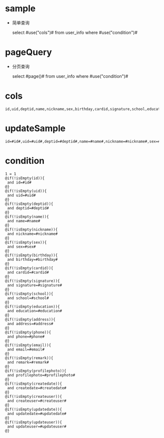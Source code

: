 sample
===
* 简单查询

	select #use("cols")# from user_info  where  #use("condition")#

pageQuery
===
* 分页查询

	select #page()# from user_info where #use("condition")#

cols
===
	id,uid,deptid,name,nickname,sex,birthday,cardid,signature,school,education,address,phone,email,remark,profilephoto,createdate,createuser,updatedate,updateuser

updateSample
===
	
	id=#id#,uid=#uid#,deptid=#deptid#,name=#name#,nickname=#nickname#,sex=#sex#,birthday=#birthday#,cardid=#cardid#,signature=#signature#,school=#school#,education=#education#,address=#address#,phone=#phone#,email=#email#,remark=#remark#,profilephoto=#profilephoto#,createdate=#createdate#,createuser=#createuser#,updatedate=#updatedate#,updateuser=#updateuser#

condition
===

	1 = 1  
	@if(!isEmpty(id)){
	 and id=#id#
	@}
	@if(!isEmpty(uid)){
	 and uid=#uid#
	@}
	@if(!isEmpty(deptid)){
	 and deptid=#deptid#
	@}
	@if(!isEmpty(name)){
	 and name=#name#
	@}
	@if(!isEmpty(nickname)){
	 and nickname=#nickname#
	@}
	@if(!isEmpty(sex)){
	 and sex=#sex#
	@}
	@if(!isEmpty(birthday)){
	 and birthday=#birthday#
	@}
	@if(!isEmpty(cardid)){
	 and cardid=#cardid#
	@}
	@if(!isEmpty(signature)){
	 and signature=#signature#
	@}
	@if(!isEmpty(school)){
	 and school=#school#
	@}
	@if(!isEmpty(education)){
	 and education=#education#
	@}
	@if(!isEmpty(address)){
	 and address=#address#
	@}
	@if(!isEmpty(phone)){
	 and phone=#phone#
	@}
	@if(!isEmpty(email)){
	 and email=#email#
	@}
	@if(!isEmpty(remark)){
	 and remark=#remark#
	@}
	@if(!isEmpty(profilephoto)){
	 and profilephoto=#profilephoto#
	@}
	@if(!isEmpty(createdate)){
	 and createdate=#createdate#
	@}
	@if(!isEmpty(createuser)){
	 and createuser=#createuser#
	@}
	@if(!isEmpty(updatedate)){
	 and updatedate=#updatedate#
	@}
	@if(!isEmpty(updateuser)){
	 and updateuser=#updateuser#
	@}
	
	